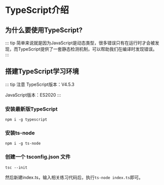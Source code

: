 # TypeScript介绍

## 为什么要使用TypeScript?

::: tip
简单来说就是因为JavaScript是动态类型，很多错误只有在运行时才会被发现，而TypeScript提供了一套静态检测机制，可以帮助我们在编译时发现错误。
:::

## 搭建TypeScript学习环境
::: tip 注意
TypeScript版本：V4.5.3

JavaScript版本：ES2020
:::

### 安装最新版TypeScript
```shell
npm i -g typescript
```
### 安装ts-node
```shell
npm i -g ts-node
```
### 创建一个 tsconfig.json 文件
```shell
tsc --init
```
然后新建index.ts，输入相关练习代码后，执行`ts-node index.ts`即可。
